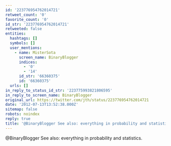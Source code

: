 ```yaml
---
id: '223776954762014721'
retweet_count: '0'
favorite_count: '0'
id_str: '223776954762014721'
retweeted: false
entities:
  hashtags: []
  symbols: []
  user_mentions:
    - name: MisterSota
      screen_name: BinaryBlogger
      indices:
        - '0'
        - '14'
      id_str: '66360375'
      id: '66360375'
  urls: []
in_reply_to_status_id_str: '223775993821806595'
in_reply_to_screen_name: BinaryBlogger
original_url: https://twitter.com/jth/status/223776954762014721
date: '2012-07-13T13:52:38.000Z'
sitemap: false
robots: noindex
reply: true
title: '@BinaryBlogger See also: everything in probability and statistics.'
---
```


@BinaryBlogger See also: everything in probability and statistics.